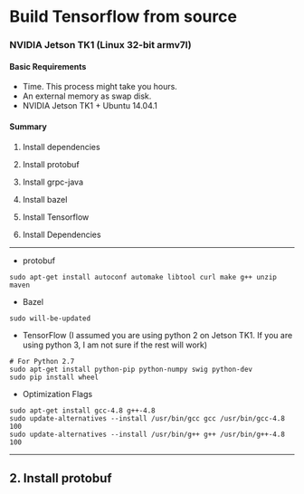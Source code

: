 Build Tensorflow from source
============================

### NVIDIA Jetson TK1 (Linux 32-bit armv7l)

#### Basic Requirements
* Time. This process might take you hours.
* An external memory as swap disk.
* NVIDIA Jetson TK1 + Ubuntu 14.04.1

#### Summary
1. Install dependencies
2. Install protobuf
3. Install grpc-java
4. Install bazel
5. Install Tensorflow


1. Install Dependencies
-----------------------

* protobuf
```shell
sudo apt-get install autoconf automake libtool curl make g++ unzip maven
```
* Bazel
```shell
sudo will-be-updated
```
* TensorFlow (I assumed you are using python 2 on Jetson TK1. If you are using python 3, I am not sure if the rest will work)
```shell
# For Python 2.7
sudo apt-get install python-pip python-numpy swig python-dev
sudo pip install wheel
```
* Optimization Flags
```shell
sudo apt-get install gcc-4.8 g++-4.8
sudo update-alternatives --install /usr/bin/gcc gcc /usr/bin/gcc-4.8 100
sudo update-alternatives --install /usr/bin/g++ g++ /usr/bin/g++-4.8 100
```

-----
## 2. Install protobuf
